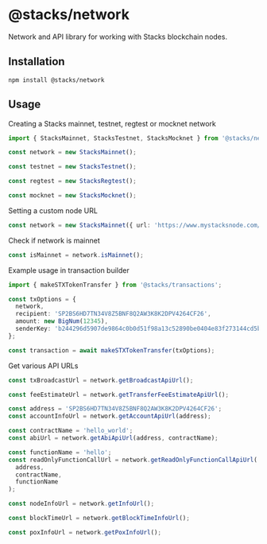 # @stacks/network

Network and API library for working with Stacks blockchain nodes.

## Installation

```
npm install @stacks/network
```

## Usage

Creating a Stacks mainnet, testnet, regtest or mocknet network

```typescript
import { StacksMainnet, StacksTestnet, StacksMocknet } from '@stacks/network';

const network = new StacksMainnet();

const testnet = new StacksTestnet();

const regtest = new StacksRegtest();

const mocknet = new StacksMocknet();
```

Setting a custom node URL

```typescript
const network = new StacksMainnet({ url: 'https://www.mystacksnode.com/' });
```

Check if network is mainnet

```typescript
const isMainnet = network.isMainnet();
```

Example usage in transaction builder

```typescript
import { makeSTXTokenTransfer } from '@stacks/transactions';

const txOptions = {
  network,
  recipient: 'SP2BS6HD7TN34V8Z5BNF8Q2AW3K8K2DPV4264CF26',
  amount: new BigNum(12345),
  senderKey: 'b244296d5907de9864c0b0d51f98a13c52890be0404e83f273144cd5b9960eed01',
};

const transaction = await makeSTXTokenTransfer(txOptions);
```

Get various API URLs

```typescript
const txBroadcastUrl = network.getBroadcastApiUrl();

const feeEstimateUrl = network.getTransferFeeEstimateApiUrl();

const address = 'SP2BS6HD7TN34V8Z5BNF8Q2AW3K8K2DPV4264CF26';
const accountInfoUrl = network.getAccountApiUrl(address);

const contractName = 'hello_world';
const abiUrl = network.getAbiApiUrl(address, contractName);

const functionName = 'hello';
const readOnlyFunctionCallUrl = network.getReadOnlyFunctionCallApiUrl(
  address,
  contractName,
  functionName
);

const nodeInfoUrl = network.getInfoUrl();

const blockTimeUrl = network.getBlockTimeInfoUrl();

const poxInfoUrl = network.getPoxInfoUrl();
```
